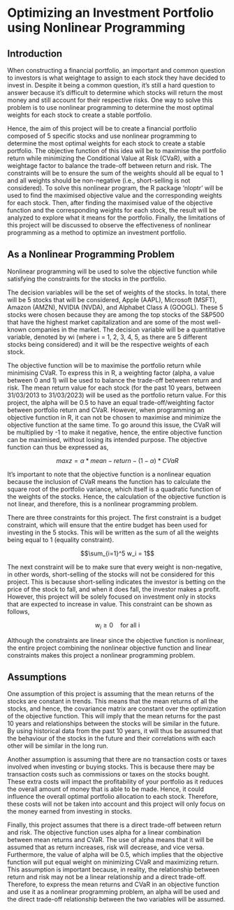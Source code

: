 # Optimizing an Investment Portfolio using Nonlinear Programming

## Introduction
When constructing a financial portfolio, an important and common question to investors is what weightage to assign to each stock they have decided to invest in. Despite it being a common question, it’s still a hard question to answer because it’s difficult to determine which stocks will return the most money and still account for their respective risks. One way to solve this problem is to use nonlinear programming to determine the most optimal weights for each stock to create a stable portfolio. 

Hence, the aim of this project will be to create a financial portfolio composed of 5 specific stocks and use nonlinear programming to determine the most optimal weights for each stock to create a stable portfolio. The objective function of this idea will be to maximise the portfolio return while minimizing the Conditional Value at Risk (CVaR), with a weightage factor to balance the trade-off between return and risk. The constraints will be to ensure the sum of the weights should all be equal to 1 and all weights should be non-negative (i.e., short-selling is not considered). To solve this nonlinear program, the R package ‘nloptr’ will be used to find the maximised objective value and the corresponding weights for each stock. Then, after finding the maximised value of the objective function and the corresponding weights for each stock, the result will be analyzed to explore what it means for the portfolio. Finally, the limitations of this project will be discussed to observe the effectiveness of nonlinear programming as a method to optimize an investment portfolio. 

## As a Nonlinear Programming Problem 
Nonlinear programming will be used to solve the objective function while satisfying the constraints for the stocks in the portfolio. 

The decision variables will be the set of weights of the stocks. In total, there will be 5 stocks that will be considered, Apple (AAPL), Microsoft (MSFT), Amazon (AMZN), NVIDIA (NVDA), and Alphabet Class A (GOOGL). These 5 stocks were chosen because they are among the top stocks of the S&P500 that have the highest market capitalization and are some of the most well-known companies in the market. The decision variable will be a quantitative variable, denoted by wi (where i = 1, 2, 3, 4, 5, as there are 5 different stocks being considered) and it will be the respective weights of each stock.

The objective function will be to maximise the portfolio return while minimising CVaR. To express this in R, a weighting factor (alpha, a value between 0 and 1) will be used to balance the trade-off between return and risk. The mean return value for each stock (for the past 10 years, between 31/03/2013 to 31/03/2023) will be used as the portfolio return value. For this project, the alpha will be 0.5 to have an equal trade-off/weighting factor between portfolio return and CVaR. However, when programming an objective function in R, it can not be chosen to maximise and minimize the objective function at the same time. To go around this issue, the CVaR will be multiplied by -1 to make it negative, hence, the entire objective function can be maximised, without losing its intended purpose. The objective function can thus be expressed as, 
```math
max z = α * mean-return- (1 - α) * CVaR
```

It’s important to note that the objective function is a nonlinear equation because the inclusion of CVaR means the function has to calculate the square root of the portfolio variance, which itself is a quadratic function of the weights of the stocks. Hence, the calculation of the objective function is not linear, and therefore, this is a nonlinear programming problem. 

There are three constraints for this project. The first constraint is a budget constraint, which will ensure that the entire budget has been used for investing in the 5 stocks. This will be written as the sum of all the weights being equal to 1 (equality constraint). 
```math
\sum_{i=1}^5 w_i = 1
```
The next constraint will be to make sure that every weight is non-negative, in other words, short-selling of the stocks will not be considered for this project. This is because short-selling indicates the investor is betting on the price of the stock to fall, and when it does fall, the investor makes a profit. However, this project will be solely focused on investment only in stocks that are expected to increase in value. This constraint can be shown as follows, 
```math
w_i  \geq 0 \quad \text{for all i}
```
Although the constraints are linear since the objective function is nonlinear, the entire project combining the nonlinear objective function and linear constraints makes this project a nonlinear programming problem. 

## Assumptions
One assumption of this project is assuming that the mean returns of the stocks are constant in trends. This means that the mean returns of all the stocks, and hence, the covariance matrix are constant over the optimization of the objective function. This will imply that the mean returns for the past 10 years and relationships between the stocks will be similar in the future. By using historical data from the past 10 years, it will thus be assumed that the behaviour of the stocks in the future and their correlations with each other will be similar in the long run. 

Another assumption is assuming that there are no transaction costs or taxes involved when investing or buying stocks. This is because there may be transaction costs such as commissions or taxes on the stocks bought. These extra costs will impact the profitability of your portfolio as it reduces the overall amount of money that is able to be made. Hence, it could influence the overall optimal portfolio allocation to each stock. Therefore, these costs will not be taken into account and this project will only focus on the money earned from investing in stocks. 

Finally, this project assumes that there is a direct trade-off between return and risk. The objective function uses alpha for a linear combination between mean returns and CVaR. The use of alpha means that it will be assumed that as return increases, risk will decrease, and vice versa. Furthermore, the value of alpha will be 0.5, which implies that the objective function will put equal weight on minimizing CVaR and maximizing return. This assumption is important because, in reality, the relationship between return and risk may not be a linear relationship and a direct trade-off. Therefore, to express the mean returns and CVaR in an objective function and use it as a nonlinear programming problem, an alpha will be used and the direct trade-off relationship between the two variables will be assumed. 
